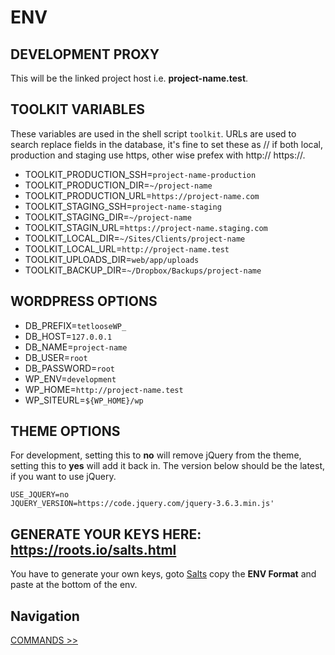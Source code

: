 # ENV

## DEVELOPMENT PROXY

This will be the linked project host i.e. **project-name.test**.

## TOOLKIT VARIABLES

These variables are used in the shell script `toolkit`. URLs are used to search replace fields in the database, it's fine to set these as // if both local, production and staging use https, other wise prefex with http:// https://.

- TOOLKIT_PRODUCTION_SSH=`project-name-production`
- TOOLKIT_PRODUCTION_DIR=`~/project-name`
- TOOLKIT_PRODUCTION_URL=`https://project-name.com`
- TOOLKIT_STAGING_SSH=`project-name-staging`
- TOOLKIT_STAGING_DIR=`~/project-name`
- TOOLKIT_STAGIN_URL=`https://project-name.staging.com`
- TOOLKIT_LOCAL_DIR=`~/Sites/Clients/project-name`
- TOOLKIT_LOCAL_URL=`http://project-name.test`
- TOOLKIT_UPLOADS_DIR=`web/app/uploads`
- TOOLKIT_BACKUP_DIR=`~/Dropbox/Backups/project-name`

## WORDPRESS OPTIONS

- DB_PREFIX=`tetlooseWP_`
- DB_HOST=`127.0.0.1`
- DB_NAME=`project-name`
- DB_USER=`root`
- DB_PASSWORD=`root`
- WP_ENV=`development`
- WP_HOME=`http://project-name.test`
- WP_SITEURL=`${WP_HOME}/wp`

## THEME OPTIONS

For development, setting this to **no** will remove jQuery from the theme, setting this to **yes** will add it back in. The version below should be the latest, if you want to use jQuery.

```
USE_JQUERY=no
JQUERY_VERSION=https://code.jquery.com/jquery-3.6.3.min.js'
```

## GENERATE YOUR KEYS HERE: https://roots.io/salts.html

You have to generate your own keys, goto [Salts](https://roots.io/salts.html) copy the **ENV Format** and paste at the bottom of the env.

## Navigation

[COMMANDS >>](commands.md)
